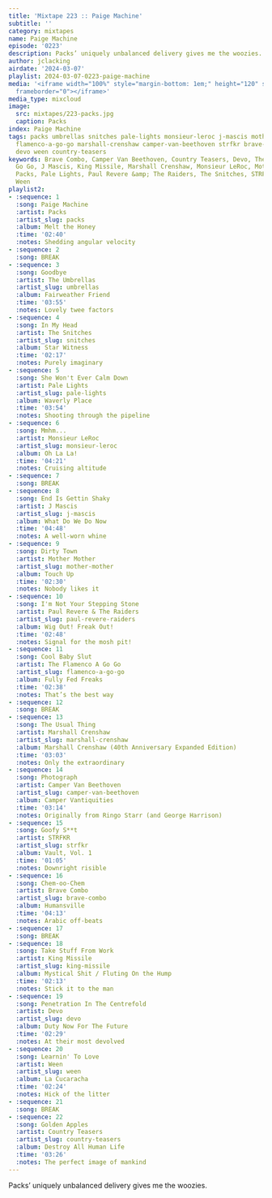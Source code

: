 ```yaml
---
title: 'Mixtape 223 :: Paige Machine'
subtitle: ''
category: mixtapes
name: Paige Machine
episode: '0223'
description: Packs’ uniquely unbalanced delivery gives me the woozies.
author: jclacking
airdate: '2024-03-07'
playlist: 2024-03-07-0223-paige-machine
media: '<iframe width="100%" style="margin-bottom: 1em;" height="120" src="https://www.mixcloud.com/widget/iframe/?feed=%2Fthe-lacking-org%2F2ffthl-223-paige-machine&hide_artwork=1&hide_cover=1&light=1"
  frameborder="0"></iframe>'
media_type: mixcloud
image:
  src: mixtapes/223-packs.jpg
  caption: Packs
index: Paige Machine
tags: packs umbrellas snitches pale-lights monsieur-leroc j-mascis mother-mother paul-revere-raiders
  flamenco-a-go-go marshall-crenshaw camper-van-beethoven strfkr brave-combo king-missile
  devo ween country-teasers
keywords: Brave Combo, Camper Van Beethoven, Country Teasers, Devo, The Flamenco A
  Go Go, J Mascis, King Missile, Marshall Crenshaw, Monsieur LeRoc, Mother Mother,
  Packs, Pale Lights, Paul Revere &amp; The Raiders, The Snitches, STRFKR, The Umbrellas,
  Ween
playlist2:
- :sequence: 1
  :song: Paige Machine
  :artist: Packs
  :artist_slug: packs
  :album: Melt the Honey
  :time: '02:40'
  :notes: Shedding angular velocity
- :sequence: 2
  :song: BREAK
- :sequence: 3
  :song: Goodbye
  :artist: The Umbrellas
  :artist_slug: umbrellas
  :album: Fairweather Friend
  :time: '03:55'
  :notes: Lovely twee factors
- :sequence: 4
  :song: In My Head
  :artist: The Snitches
  :artist_slug: snitches
  :album: Star Witness
  :time: '02:17'
  :notes: Purely imaginary
- :sequence: 5
  :song: She Won't Ever Calm Down
  :artist: Pale Lights
  :artist_slug: pale-lights
  :album: Waverly Place
  :time: '03:54'
  :notes: Shooting through the pipeline
- :sequence: 6
  :song: Mmhm...
  :artist: Monsieur LeRoc
  :artist_slug: monsieur-leroc
  :album: Oh La La!
  :time: '04:21'
  :notes: Cruising altitude
- :sequence: 7
  :song: BREAK
- :sequence: 8
  :song: End Is Gettin Shaky
  :artist: J Mascis
  :artist_slug: j-mascis
  :album: What Do We Do Now
  :time: '04:48'
  :notes: A well-worn whine
- :sequence: 9
  :song: Dirty Town
  :artist: Mother Mother
  :artist_slug: mother-mother
  :album: Touch Up
  :time: '02:30'
  :notes: Nobody likes it
- :sequence: 10
  :song: I'm Not Your Stepping Stone
  :artist: Paul Revere & The Raiders
  :artist_slug: paul-revere-raiders
  :album: Wig Out! Freak Out!
  :time: '02:48'
  :notes: Signal for the mosh pit!
- :sequence: 11
  :song: Cool Baby Slut
  :artist: The Flamenco A Go Go
  :artist_slug: flamenco-a-go-go
  :album: Fully Fed Freaks
  :time: '02:38'
  :notes: That’s the best way
- :sequence: 12
  :song: BREAK
- :sequence: 13
  :song: The Usual Thing
  :artist: Marshall Crenshaw
  :artist_slug: marshall-crenshaw
  :album: Marshall Crenshaw (40th Anniversary Expanded Edition)
  :time: '03:03'
  :notes: Only the extraordinary
- :sequence: 14
  :song: Photograph
  :artist: Camper Van Beethoven
  :artist_slug: camper-van-beethoven
  :album: Camper Vantiquities
  :time: '03:14'
  :notes: Originally from Ringo Starr (and George Harrison)
- :sequence: 15
  :song: Goofy S**t
  :artist: STRFKR
  :artist_slug: strfkr
  :album: Vault, Vol. 1
  :time: '01:05'
  :notes: Downright risible
- :sequence: 16
  :song: Chem-oo-Chem
  :artist: Brave Combo
  :artist_slug: brave-combo
  :album: Humansville
  :time: '04:13'
  :notes: Arabic off-beats
- :sequence: 17
  :song: BREAK
- :sequence: 18
  :song: Take Stuff From Work
  :artist: King Missile
  :artist_slug: king-missile
  :album: Mystical Shit / Fluting On the Hump
  :time: '02:13'
  :notes: Stick it to the man
- :sequence: 19
  :song: Penetration In The Centrefold
  :artist: Devo
  :artist_slug: devo
  :album: Duty Now For The Future
  :time: '02:29'
  :notes: At their most devolved
- :sequence: 20
  :song: Learnin' To Love
  :artist: Ween
  :artist_slug: ween
  :album: La Cucaracha
  :time: '02:24'
  :notes: Hick of the litter
- :sequence: 21
  :song: BREAK
- :sequence: 22
  :song: Golden Apples
  :artist: Country Teasers
  :artist_slug: country-teasers
  :album: Destroy All Human Life
  :time: '03:26'
  :notes: The perfect image of mankind
---
```

Packs’ uniquely unbalanced delivery gives me the woozies.
